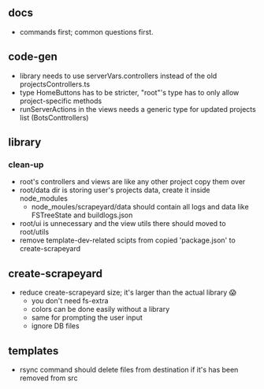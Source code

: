 ## docs
- commands first; common questions first.

## code-gen
- library needs to use serverVars.controllers instead of the old projectsControllers.ts
- type HomeButtons has to be stricter, "root"'s type has to only allow project-specific methods
- runServerActions in the views needs a generic type for updated projects list (BotsConttrollers)

## library
### clean-up
- root's controllers and views are like any other project copy them over
- root/data dir is storing user's projects data, create it inside node_modules
  - node_moules/scrapeyard/data  should contain all logs and data
    like FSTreeState and buildlogs.json
- root/ui is unnecessary and the view utils there should moved to root/utils
- remove template-dev-related scipts from copied 'package.json' to create-scrapeyard

## create-scrapeyard
- reduce create-scrapeyard size; it's larger than the actual library 😱
  - you don't need fs-extra
  - colors can be done easily without a library
  - same for prompting the user input
  - ignore DB files

## templates
- rsync command should delete files from destination if it's has been removed from src
